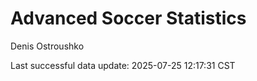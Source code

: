 # Advanced Soccer Statistics
Denis Ostroushko

<!-- gfm -->

Last successful data update: 2025-07-25 12:17:31 CST
